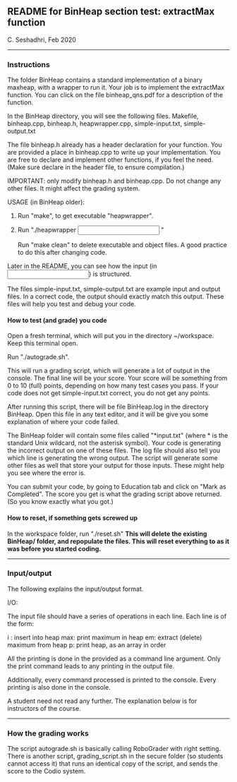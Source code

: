 ## README for BinHeap section test: extractMax function ##

C. Seshadhri, Feb 2020

*****

### Instructions ###

The folder BinHeap contains a standard implementation of a binary maxheap, with a wrapper to run it.
Your job is to implement the extractMax function. You can click on the file binheap_qns.pdf for a description of the function.

In the BinHeap directory, you will see the following files.
Makefile, binheap.cpp, binheap.h, heapwrapper.cpp, simple-input.txt, simple-output.txt 

The file binheap.h already has a header declaration for your function. You are provided a place in binheap.cpp to write up your implementation.
You are free to declare and implement other functions, if you feel the need. (Make sure declare in the header file, to ensure compilation.)

IMPORTANT: only modify binheap.h and binheap.cpp. Do not change any other files. It might affect the grading system. 

USAGE (in BinHeap older):
1) Run "make", to get executable "heapwrapper".
2) Run "./heapwrapper <INPUT FILE> <OUTPUT FILE>"
   
   Run "make clean" to delete executable and object files. A good practice to do this after changing code.


Later in the README, you can see how the input (in <INPUT FILE>) is structured.

The files simple-input.txt, simple-output.txt are example input and output files. In a correct code, the output should exactly match this output.
These files will help you test and debug your code.

#### How to test (and grade) you code

Open a fresh terminal, which will put you in the directory ~/workspace. Keep this terminal open.

Run "./autograde.sh".

This will run a grading script, which will generate a lot of output in the console. The final line will be your score.
Your score will be something from 0 to 10 (full) points, depending on how many test cases you pass.
If your code does not get simple-input.txt correct, you do not get any points.

After running this script, there will be file BinHeap.log in the directory BinHeap.
Open this file in any text editor, and it will be give you some explanation of where your code failed.

The BinHeap folder will contain some files called "*input.txt" (where * is the standard Unix wildcard, not the asterisk symbol).
Your code is generating the incorrect output on one of these files. The log file should also tell you which line is generating the wrong output.
The script will generate some other files as well that store your output for those inputs. These might help you see where the error is. 

You can submit your code, by going to Education tab and click on "Mark as Completed". The score you get is what the grading script above returned.
(So you know exactly what you got.)

#### How to reset, if something gets screwed up

In the workspace folder, run "./reset.sh"
**This will delete the existing BinHeap/ folder, and repopulate the files. This will reset everything to as it was before you started coding.**

----------------------------------------------------

### Input/output ###

The following explains the input/output format.

I/O:

The input file should have a series of operations in each line. Each line is of the form:

i <INT>: insert <INT> into heap
max: print maximum in heap
em: extract (delete) maximum from heap
p: print heap, as an array in order

All the printing is done in the <OUTPUT FILE> provided as a command line argument. Only the print
command leads to any printing in the output file.

Additionally, every command processed is printed to the console. Every printing is also done in the console.

A student need not read any further. The explanation below is for instructors of the course.

----------------------------------------------------

### How the grading works

The script autograde.sh is basically calling RoboGrader with right setting. 
There is another script, grading_script.sh in the secure folder (so students cannot access it) that runs an identical
copy of the script, and sends the score to the Codio system.
